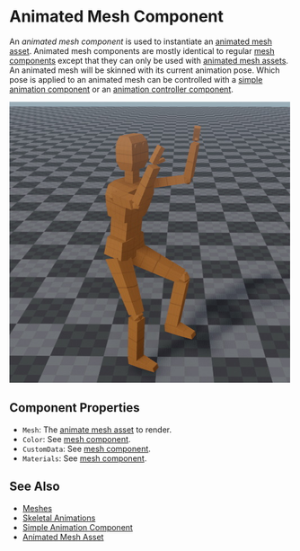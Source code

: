 # Animated Mesh Component

An *animated mesh component* is used to instantiate an [animated mesh asset](animated-mesh-asset.md). Animated mesh components are mostly identical to regular [mesh components](../../graphics/meshes/mesh-component.md) except that they can only be used with [animated mesh assets](animated-mesh-asset.md). An animated mesh will be skinned with its current animation pose. Which pose is applied to an animated mesh can be controlled with a [simple animation component](simple-animation-component.md) or an [animation controller component](animation-graphs/animation-controller-component.md).

![Animated Mesh](../media/animated-mesh.jpg)

## Component Properties

* `Mesh`: The [animate mesh asset](animated-mesh-asset.md) to render.
* `Color`: See [mesh component](../../graphics/meshes/mesh-component.md).
* `CustomData`: See [mesh component](../../graphics/meshes/mesh-component.md).
* `Materials`: See [mesh component](../../graphics/meshes/mesh-component.md).

## See Also

* [Meshes](../../graphics/meshes/meshes-overview.md)
* [Skeletal Animations](skeletal-animation-overview.md)
* [Simple Animation Component](simple-animation-component.md)
* [Animated Mesh Asset](animated-mesh-asset.md)
